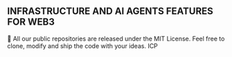 ## INFRASTRUCTURE AND AI AGENTS FEATURES FOR WEB3 


📝 All our public repositories are released under the MIT License. Feel free to clone, modify and ship the code with your ideas.
ICP
